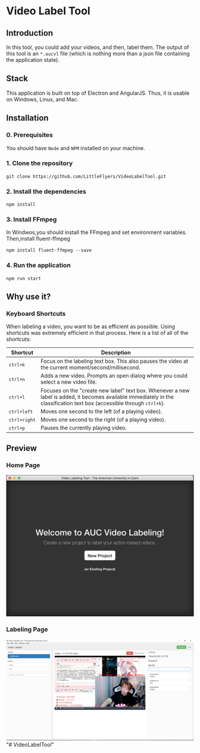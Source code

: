 # Video Label Tool

## Introduction

In this tool, you could add your videos, and then, label them. The output of this tool is an `*.aucvl` file (which is nothing more than a json file containing the application state).

## Stack

This application is built on top of Electron and AngularJS. Thus, it is usable on Windows, Linux, and Mac.

## Installation

### 0. Prerequisites

You should have `Node` and `NPM` installed on your machine.

### 1. Clone the repository
```
git clone https://github.com/LittleFlyers/VideoLabelTool.git
```

### 2. Install the dependencies
```
npm install
```
### 3. Install FFmpeg
In Windwos,you should install the FFmpeg and set environment variables.
Then,install fluent-ffmpeg
```
npm install fluent-ffmpeg --save
```
### 4. Run the application
```
npm run start
```

## Why use it?

### Keyboard Shortcuts
When labeling a video, you want to be as efficient as possible. Using shortcuts was extremely efficient in that process. Here is a list of all of the shortcuts:

Shortcut    | Description
--- | ---
`ctrl+k`      | Focus on the labeling text box. This also pauses the video at the current moment/second/millisecond.
`ctrl+n`      | Adds a new video. Prompts an open dialog where you could select a new video file.
`ctrl+l`      | Focuses on the "create new label" text box. Whenever a new label is added, it becomes available immediately in the classification text box (accessible through `ctrl+k`).
`ctrl+left`    | Moves one second to the left (of a playing video).
`ctrl+right`  | Moves one second to the right (of a playing video).
`ctrl+p`      | Pauses the currently playing video.

## Preview

### Home Page

![Welcome Page](docs/welcome-page.png)

### Labeling Page

![Labeling Page](docs/page.png)
"# VideoLabelTool" 
